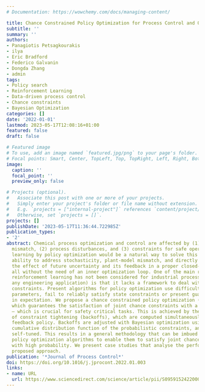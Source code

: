 ```yaml
---
# Documentation: https://wowchemy.com/docs/managing-content/

title: Chance Constrained Policy Optimization for Process Control and Optimization
subtitle: ''
summary: ''
authors:
- Panagiotis Petsagkourakis
- ilya
- Eric Bradford
- Federico Galvanin
- Dongda Zhang
- admin
tags:
- Policy search
- Reinforcement Learning
- Data-driven process control
- Chance constraints
- Bayesian Optimization
categories: []
date: '2022-01-01'
lastmod: 2023-05-17T12:08:16+01:00
featured: false
draft: false

# Featured image
# To use, add an image named `featured.jpg/png` to your page's folder.
# Focal points: Smart, Center, TopLeft, Top, TopRight, Left, Right, BottomLeft, Bottom, BottomRight.
image:
  caption: ''
  focal_point: ''
  preview_only: false

# Projects (optional).
#   Associate this post with one or more of your projects.
#   Simply enter your project's folder or file name without extension.
#   E.g. `projects = ["internal-project"]` references `content/project/deep-learning/index.md`.
#   Otherwise, set `projects = []`.
projects: []
publishDate: '2023-05-17T11:36:44.722985Z'
publication_types:
- '2'
abstract: Chemical process optimization and control are affected by (1) plant-model
  mismatch, (2) process disturbances, and (3) constraints for safe operation. Reinforcement
  learning by policy optimization would be a natural way to solve this due to its
  ability to address stochasticity, plant-model mismatch, and directly account for
  the effect of future uncertainty and its feedback in a proper closed-loop manner;
  all without the need of an inner optimization loop. One of the main reasons why
  reinforcement learning has not been considered for industrial processes (or almost
  any engineering application) is that it lacks a framework to deal with safety critical
  constraints. Present algorithms for policy optimization use difficult-to-tune penalty
  parameters, fail to reliably satisfy state constraints or present guarantees only
  in expectation. We propose a chance constrained policy optimization (CCPO) algorithm
  which guarantees the satisfaction of joint chance constraints with a high probability
  — which is crucial for safety critical tasks. This is achieved by the introduction
  of constraint tightening (backoffs), which are computed simultaneously with the
  feedback policy. Backoffs are adjusted with Bayesian optimization using the empirical
  cumulative distribution function of the probabilistic constraints, and are therefore
  self-tuned. This results in a general methodology that can be imbued into present
  policy optimization algorithms to enable them to satisfy joint chance constraints
  with high probability. We present case studies that analyse the performance of the
  proposed approach.
publication: '*Journal of Process Control*'
doi: https://doi.org/10.1016/j.jprocont.2022.01.003
links:
- name: URL
  url: https://www.sciencedirect.com/science/article/pii/S0959152422000038
---
```

